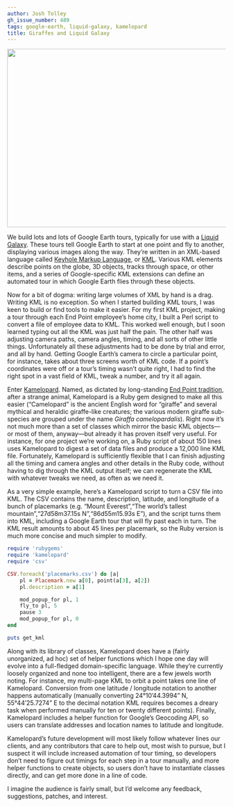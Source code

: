 ```yaml
---
author: Josh Tolley
gh_issue_number: 489
tags: google-earth, liquid-galaxy, kamelopard
title: Giraffes and Liquid Galaxy
---
```


<a href="https://en.wikipedia.org/wiki/File:Al_Ain_Zoo_Giraffe.JPG" onblur="try {parent.deselectBloggerImageGracefully();} catch(e) {}"><img alt="" border="0" src="/blog/2011/08/25/giraffes-and-liquid-galaxy/image-0.jpeg" style="display:block; margin:0px auto 10px; text-align:center;cursor:pointer; cursor:hand;width: 614px; height: 411px;"/></a>

We build lots and lots of Google Earth tours, typically for use with a [Liquid Galaxy](https://liquidgalaxy.endpoint.com/). These tours tell Google Earth to start at one point and fly to another, displaying various images along the way. They’re written in an XML-based language called [Keyhole Markup Language](https://en.wikipedia.org/wiki/Keyhole_Markup_Language), or [KML](https://developers.google.com/kml/documentation/kmlreference?csw=1). Various KML elements describe points on the globe, 3D objects, tracks through space, or other items, and a series of Google-specific KML extensions can define an automated tour in which Google Earth flies through these objects.

Now for a bit of dogma: writing large volumes of XML by hand is a drag. Writing KML is no exception. So when I started building KML tours, I was keen to build or find tools to make it easier. For my first KML project, making a tour through each End Point employee’s home city, I built a Perl script to convert a file of employee data to KML. This worked well enough, but I soon learned typing out all the KML was just half the pain. The other half was adjusting camera paths, camera angles, timing, and all sorts of other little things. Unfortunately all these adjustments had to be done by trial and error, and all by hand. Getting Google Earth’s camera to circle a particular point, for instance, takes about three screens worth of KML code. If a point’s coordinates were off or a tour’s timing wasn’t quite right, I had to find the right spot in a vast field of KML, tweak a number, and try it all again.

Enter [Kamelopard](https://github.com/eggyknap/Kamelopard). Named, as dictated by long-standing [End Point tradition](https://www.bucardo.org), after a strange animal, Kamelopard is a Ruby gem designed to make all this easier (“Camelopard” is the ancient English word for “giraffe” and several mythical and heraldic giraffe-like creatures; the various modern giraffe sub-species are grouped under the name *Giraffa camelopardalis*). Right now it’s not much more than a set of classes which mirror the basic KML objects—​or most of them, anyway—​but already it has proven itself very useful. For instance, for one project we’re working on, a Ruby script of about 150 lines uses Kamelopard to digest a set of data files and produce a 12,000 line KML file. Fortunately, Kamelopard is sufficiently flexible that I can finish adjusting all the timing and camera angles and other details in the Ruby code, without having to dig through the KML output itself; we can regenerate the KML with whatever tweaks we need, as often as we need it.

As a very simple example, here’s a Kamelopard script to turn a CSV file into KML. The CSV contains the name, description, latitude, and longitude of a bunch of placemarks (e.g. “Mount Everest”,“The world’s tallest mountain”,“27d58m37.15s N”,“86d55m15.93s E”), and the script turns them into KML, including a Google Earth tour that will fly past each in turn. The KML result amounts to about 45 lines per placemark, so the Ruby version is much more concise and much simpler to modify.

```ruby
require 'rubygems'
require 'kamelopard'
require 'csv'

CSV.foreach('placemarks.csv') do |a|
    pl = Placemark.new a[0], point(a[3], a[2])
    pl.description = a[1]

    mod_popup_for pl, 1
    fly_to pl, 5
    pause 3
    mod_popup_for pl, 0
end

puts get_kml
```

Along with its library of classes, Kamelopard does have a (fairly unorganized, ad hoc) set of helper functions which I hope one day will evolve into a full-fledged domain-specific language. While they’re currently loosely organized and none too intelligent, there are a few jewels worth noting. For instance, my multi-page KML to orbit a point takes one line of Kamelopard. Conversion from one latitude / longitude notation to another happens automatically (manually converting 24°10’44.3994” N, 55°44’25.7274” E to the decimal notation KML requires becomes a dreary task when performed manually for ten or twenty different points). Finally, Kamelopard includes a helper function for Google’s Geocoding API, so users can translate addresses and location names to latitude and longitude.

Kamelopard’s future development will most likely follow whatever lines our clients, and any contributors that care to help out, most wish to pursue, but I suspect it will include increased automation of tour timing, so developers don’t need to figure out timings for each step in a tour manually, and more helper functions to create objects, so users don’t have to instantiate classes directly, and can get more done in a line of code.

I imagine the audience is fairly small, but I’d welcome any feedback, suggestions, patches, and interest.
